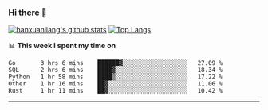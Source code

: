 ### Hi there 👋

<!--
**hanxuanliang/hanxuanliang** is a ✨ _special_ ✨ repository because its `README.md` (this file) appears on your GitHub profile.

Here are some ideas to get you started:

- 🔭 I’m currently working on ...
- 🌱 I’m currently learning ...
- 👯 I’m looking to collaborate on ...
- 🤔 I’m looking for help with ...
- 💬 Ask me about ...
- 📫 How to reach me: ...
- 😄 Pronouns: ...
- ⚡ Fun fact: ...
-->
[![hanxuanliang's github stats](https://github-readme-stats.vercel.app/api?username=hanxuanliang&count_private=true&show_icons=true)](https://github.com/anuraghazra/github-readme-stats)
[![Top Langs](https://github-readme-stats.vercel.app/api/top-langs/?username=hanxuanliang&layout=compact)](https://github.com/anuraghazra/github-readme-stats)

📊 **This week I spent my time on**
<!--START_SECTION:waka-->
```text
Go       3 hrs 6 mins    ██████▓░░░░░░░░░░░░░░░░░░   27.09 % 
SQL      2 hrs 6 mins    ████▓░░░░░░░░░░░░░░░░░░░░   18.34 % 
Python   1 hr 58 mins    ████▒░░░░░░░░░░░░░░░░░░░░   17.22 % 
Other    1 hr 16 mins    ██▓░░░░░░░░░░░░░░░░░░░░░░   11.06 % 
Rust     1 hr 11 mins    ██▓░░░░░░░░░░░░░░░░░░░░░░   10.42 % 
```
<!--END_SECTION:waka-->

***